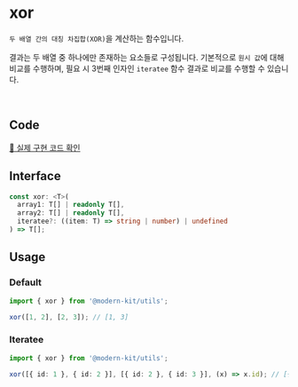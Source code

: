 # xor

`두 배열 간의 대칭 차집합(XOR)`을 계산하는 함수입니다.

결과는 두 배열 중 하나에만 존재하는 요소들로 구성됩니다. 기본적으로 `원시 값`에 대해 비교를 수행하며, 필요 시 3번째 인자인 `iteratee` 함수 결과로 비교를 수행할 수 있습니다.

<br />

## Code
[🔗 실제 구현 코드 확인](https://github.com/modern-agile-team/modern-kit/blob/main/packages/utils/src/array/xor/index.ts)

## Interface
```ts title="typescript"
const xor: <T>(
  array1: T[] | readonly T[],
  array2: T[] | readonly T[],
  iteratee?: ((item: T) => string | number) | undefined
) => T[];
```

## Usage
### Default
```ts title="typescript"
import { xor } from '@modern-kit/utils';

xor([1, 2], [2, 3]); // [1, 3]
```

### Iteratee
```ts title="typescript"
import { xor } from '@modern-kit/utils';

xor([{ id: 1 }, { id: 2 }], [{ id: 2 }, { id: 3 }], (x) => x.id); // [{ id: 1 },  id: 3 }]
```

